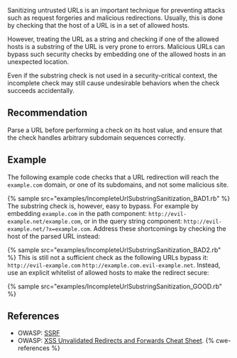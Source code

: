 Sanitizing untrusted URLs is an important technique for preventing attacks such as request forgeries and malicious redirections. Usually, this is done by checking that the host of a URL is in a set of allowed hosts.

However, treating the URL as a string and checking if one of the allowed hosts is a substring of the URL is very prone to errors. Malicious URLs can bypass such security checks by embedding one of the allowed hosts in an unexpected location.

Even if the substring check is not used in a security-critical context, the incomplete check may still cause undesirable behaviors when the check succeeds accidentally.


## Recommendation
Parse a URL before performing a check on its host value, and ensure that the check handles arbitrary subdomain sequences correctly.


## Example
The following example code checks that a URL redirection will reach the `example.com` domain, or one of its subdomains, and not some malicious site.

{% sample src="examples/IncompleteUrlSubstringSanitization_BAD1.rb" %}
The substring check is, however, easy to bypass. For example by embedding `example.com` in the path component: `http://evil-example.net/example.com`, or in the query string component: `http://evil-example.net/?x=example.com`. Address these shortcomings by checking the host of the parsed URL instead:

{% sample src="examples/IncompleteUrlSubstringSanitization_BAD2.rb" %}
This is still not a sufficient check as the following URLs bypass it: `http://evil-example.com` `http://example.com.evil-example.net`. Instead, use an explicit whitelist of allowed hosts to make the redirect secure:

{% sample src="examples/IncompleteUrlSubstringSanitization_GOOD.rb" %}

## References
* OWASP: [SSRF](https://www.owasp.org/index.php/Server_Side_Request_Forgery)
* OWASP: [XSS Unvalidated Redirects and Forwards Cheat Sheet](https://cheatsheetseries.owasp.org/cheatsheets/Unvalidated_Redirects_and_Forwards_Cheat_Sheet.html).
{% cwe-references %}

